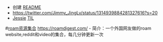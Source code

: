 - 创建 [README](README.md)
- https://twitter.com/Jimmy_JingLv/status/1314939884281327616?s=20
- [Jessie](Jessie.md) [TIL](TIL.md)
    
#[roam资源集合](roam资源集合.md) https://roamdigest.com/
        - 简介：一个外国网友做的roam website,reddit和video的集合，每几分钟更新一次
